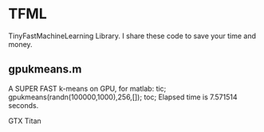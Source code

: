 # TFML
TinyFastMachineLearning Library. I share these code to save your time and money.

## gpukmeans.m
A SUPER FAST k-means on GPU, for matlab:
tic; gpukmeans(randn(100000,1000),256,[]); toc;
Elapsed time is 7.571514 seconds.

GTX Titan
